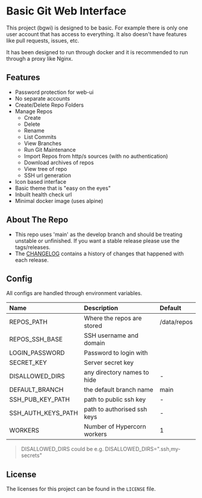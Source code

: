 # Basic Git Web Interface
This project (bgwi) is designed to be basic. For example there is only one user account that has access to everything. It also doesn't have features like pull requests, issues, etc.

It has been designed to run through docker and it is recommended to run through a proxy like Nginx.

## Features
- Password protection for web-ui
- No separate accounts
- Create/Delete Repo Folders
- Manage Repos
    - Create
    - Delete
    - Rename
    - List Commits
    - View Branches
    - Run Git Maintenance
    - Import Repos from http/s sources (with no authentication)
    - Download archives of repos
    - View tree of repo
    - SSH url generation
- Icon based interface
- Basic theme that is "easy on the eyes"
- Inbuilt health check url
- Minimal docker image (uses alpine)

## About The Repo
- This repo uses 'main' as the develop branch and should be treating unstable or unfinished. If you want a stable release please use the tags/releases.
- The [CHANGELOG](CHANGELOG.md) contains a history of changes that happened with each release.

## Config
All configs are handled through environment variables.

| Name               | Description                 | Default     |
|:-------------------|:----------------------------|:------------|
| REPOS_PATH         | Where the repos are stored  | /data/repos |
| REPOS_SSH_BASE     | SSH username and domain     |             |
| LOGIN_PASSWORD     | Password to login with      |             |
| SECRET_KEY         | Server secret key           |             |
| DISALLOWED_DIRS    | any directory names to hide | -           |
| DEFAULT_BRANCH     | the default branch name     | main        |
| SSH_PUB_KEY_PATH   | path to public ssh key      | -           |
| SSH_AUTH_KEYS_PATH | path to authorised ssh keys | -           |
| WORKERS            | Number of Hypercorn workers | 1           |

> DISALLOWED_DIRS could be e.g. DISALLOWED_DIRS=".ssh,my-secrets"

## License
The licenses for this project can be found in the `LICENSE` file.
